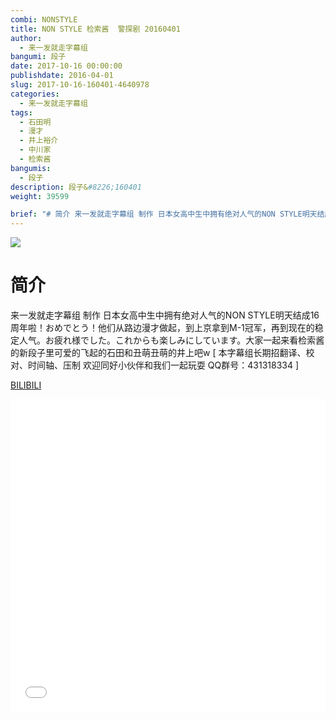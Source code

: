 ```yaml
---
combi: NONSTYLE
title: NON STYLE 检索酱  警探剧 20160401
author: 
  - 来一发就走字幕组
bangumi: 段子
date: 2017-10-16 00:00:00
publishdate: 2016-04-01
slug: 2017-10-16-160401-4640978
categories: 
  - 来一发就走字幕组
tags: 
  - 石田明
  - 漫才
  - 井上裕介
  - 中川家
  - 检索酱
bangumis: 
  - 段子
description: 段子&#8226;160401
weight: 39599

brief: "# 简介 来一发就走字幕组 制作 日本女高中生中拥有绝对人气的NON STYLE明天结成16周年啦！おめでとう！他们从路边漫才做起，到上京拿到M-1冠军，再到现在的稳定人气。お疲れ様でした。これからも楽しみにしています。大家一起来看检索酱的新段子里可爱的飞起的石田和丑萌丑萌的井上吧w"
---
```


![](https://i.imgur.com/zq58f1Q.jpg)

# 简介  
来一发就走字幕组 制作 日本女高中生中拥有绝对人气的NON STYLE明天结成16周年啦！おめでとう！他们从路边漫才做起，到上京拿到M-1冠军，再到现在的稳定人气。お疲れ様でした。これからも楽しみにしています。大家一起来看检索酱的新段子里可爱的飞起的石田和丑萌丑萌的井上吧w [  本字幕组长期招翻译、校对、时间轴、压制 欢迎同好小伙伴和我们一起玩耍 QQ群号：431318334 ]

  [BILIBILI](https://www.bilibili.com/video/av4640978/)


<div class="vcontainer">  <iframe class='video' src="//www.bilibili.com/blackboard/player.html?aid=4640978" width="100%" height="500" frameborder="0" allowfullscreen="allowfullscreen"></iframe></div>
